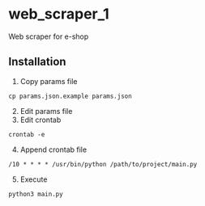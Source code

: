 # web_scraper_1
Web scraper for e-shop

## Installation
1. Copy params file

`cp params.json.example params.json`

2. Edit params file
3. Edit crontab

`crontab -e`

4. Append crontab file

`/10 * * * * /usr/bin/python /path/to/project/main.py`

5. Execute

`python3 main.py`
